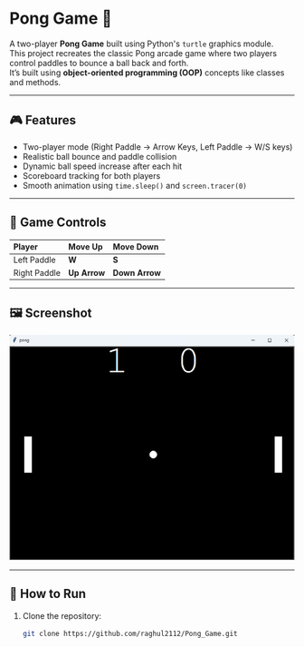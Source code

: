 # Pong Game 🏓

A two-player **Pong Game** built using Python's `turtle` graphics module.  
This project recreates the classic Pong arcade game where two players control paddles to bounce a ball back and forth.  
It’s built using **object-oriented programming (OOP)** concepts like classes and methods.

---

## 🎮 Features
- Two-player mode (Right Paddle → Arrow Keys, Left Paddle → W/S keys)
- Realistic ball bounce and paddle collision
- Dynamic ball speed increase after each hit
- Scoreboard tracking for both players
- Smooth animation using `time.sleep()` and `screen.tracer(0)`

---

## 🧩 Game Controls
| Player | Move Up | Move Down |
|:--------|:---------|:-----------|
| Left Paddle | **W** | **S** |
| Right Paddle | **Up Arrow** | **Down Arrow** |

---

## 🖼️ Screenshot
![Pong Game Screenshot](img.png)

---

## 🚀 How to Run
1. Clone the repository:
   ```bash
   git clone https://github.com/raghul2112/Pong_Game.git
